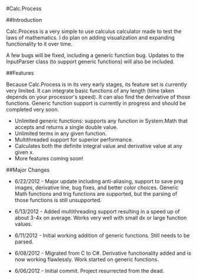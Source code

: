 #Calc.Process

##Introduction

Calc.Process is a very simple to use calculus calculator made to test the laws of mathematics. I do plan on adding visualization and expanding functionality to it over time.

A few bugs will be fixed, including a generic function bug. Updates to the InputParser class (to support generic functions) will also be included.

##Features

Because Calc.Process is in its very early stages, its feature set is currently very limited. It can integrate basic functions of any length (time taken depends on your processor's speed). It can also find the derivative of those functions. Generic function support is currently in progress and should be completed very soon.

* Unlimited generic functions: supports any function in System.Math that accepts and returns a single double value.
* Unlimited terms in any given function.
* Multithreaded support for superior performance.
* Calculates both the definite integral value and derivative value at any given x.
* More features coming soon!

##Major Changes
* 6/22/2012 - Major update including anti-aliasing, support to save png images, derivative line, bug fixes, and better color choices. Generic Math functions and trig functions are supported, but the parsing of those functions is still unsupported.

* 6/13/2012 - Added multithreading support resulting in a speed up of about 3-4x on average. Works very well with small dx or large function values.

* 6/11/2012 - Initial working addition of generic functions. Still needs to be parsed.

* 6/08/2012 - Migrated from C to C#. Derivative functionality added and is now working flawlessly. Work started on generic functions.

* 6/06/2012 - Initial commit. Project resurrected from the dead.
